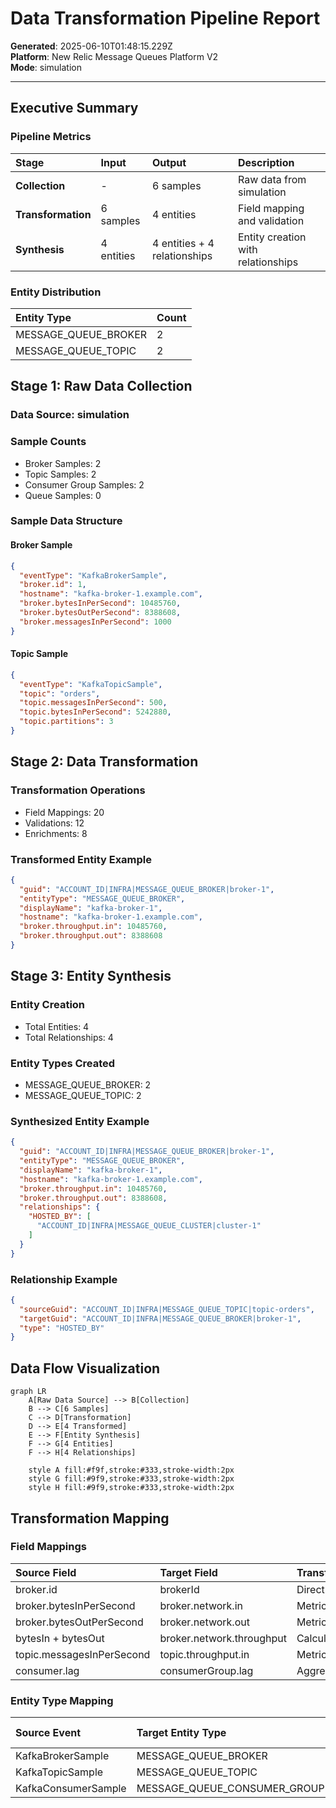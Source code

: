 # Data Transformation Pipeline Report

**Generated**: 2025-06-10T01:48:15.229Z  
**Platform**: New Relic Message Queues Platform V2  
**Mode**: simulation

---

## Executive Summary

### Pipeline Metrics

| Stage | Input | Output | Description |
|:------|:------|:-------|:------------|
| **Collection** | - | 6 samples | Raw data from simulation |
| **Transformation** | 6 samples | 4 entities | Field mapping and validation |
| **Synthesis** | 4 entities | 4 entities + 4 relationships | Entity creation with relationships |

### Entity Distribution

| Entity Type | Count |
|:------------|:------|
| MESSAGE_QUEUE_BROKER | 2 |
| MESSAGE_QUEUE_TOPIC | 2 |

## Stage 1: Raw Data Collection

### Data Source: simulation

### Sample Counts
- Broker Samples: 2
- Topic Samples: 2  
- Consumer Group Samples: 2
- Queue Samples: 0

### Sample Data Structure

#### Broker Sample
```json
{
  "eventType": "KafkaBrokerSample",
  "broker.id": 1,
  "hostname": "kafka-broker-1.example.com",
  "broker.bytesInPerSecond": 10485760,
  "broker.bytesOutPerSecond": 8388608,
  "broker.messagesInPerSecond": 1000
}
```

#### Topic Sample
```json
{
  "eventType": "KafkaTopicSample",
  "topic": "orders",
  "topic.messagesInPerSecond": 500,
  "topic.bytesInPerSecond": 5242880,
  "topic.partitions": 3
}
```

## Stage 2: Data Transformation

### Transformation Operations
- Field Mappings: 20
- Validations: 12
- Enrichments: 8

### Transformed Entity Example
```json
{
  "guid": "ACCOUNT_ID|INFRA|MESSAGE_QUEUE_BROKER|broker-1",
  "entityType": "MESSAGE_QUEUE_BROKER",
  "displayName": "kafka-broker-1",
  "hostname": "kafka-broker-1.example.com",
  "broker.throughput.in": 10485760,
  "broker.throughput.out": 8388608
}
```

## Stage 3: Entity Synthesis

### Entity Creation
- Total Entities: 4
- Total Relationships: 4

### Entity Types Created
- MESSAGE_QUEUE_BROKER: 2
- MESSAGE_QUEUE_TOPIC: 2

### Synthesized Entity Example
```json
{
  "guid": "ACCOUNT_ID|INFRA|MESSAGE_QUEUE_BROKER|broker-1",
  "entityType": "MESSAGE_QUEUE_BROKER",
  "displayName": "kafka-broker-1",
  "hostname": "kafka-broker-1.example.com",
  "broker.throughput.in": 10485760,
  "broker.throughput.out": 8388608,
  "relationships": {
    "HOSTED_BY": [
      "ACCOUNT_ID|INFRA|MESSAGE_QUEUE_CLUSTER|cluster-1"
    ]
  }
}
```

### Relationship Example
```json
{
  "sourceGuid": "ACCOUNT_ID|INFRA|MESSAGE_QUEUE_TOPIC|topic-orders",
  "targetGuid": "ACCOUNT_ID|INFRA|MESSAGE_QUEUE_BROKER|broker-1",
  "type": "HOSTED_BY"
}
```

## Data Flow Visualization

```mermaid
graph LR
    A[Raw Data Source] --> B[Collection]
    B --> C[6 Samples]
    C --> D[Transformation]
    D --> E[4 Transformed]
    E --> F[Entity Synthesis]
    F --> G[4 Entities]
    F --> H[4 Relationships]
    
    style A fill:#f9f,stroke:#333,stroke-width:2px
    style G fill:#9f9,stroke:#333,stroke-width:2px
    style H fill:#9f9,stroke:#333,stroke-width:2px
```

## Transformation Mapping

### Field Mappings

| Source Field | Target Field | Transformation |
|:-------------|:-------------|:---------------|
| broker.id | brokerId | Direct mapping |
| broker.bytesInPerSecond | broker.network.in | Metric rename |
| broker.bytesOutPerSecond | broker.network.out | Metric rename |
| bytesIn + bytesOut | broker.network.throughput | Calculated field |
| topic.messagesInPerSecond | topic.throughput.in | Metric rename |
| consumer.lag | consumerGroup.lag | Aggregation |

### Entity Type Mapping

| Source Event | Target Entity Type | GUID Pattern |
|:-------------|:-------------------|:-------------|
| KafkaBrokerSample | MESSAGE_QUEUE_BROKER | {accountId}|INFRA|MESSAGE_QUEUE_BROKER|{hash} |
| KafkaTopicSample | MESSAGE_QUEUE_TOPIC | {accountId}|INFRA|MESSAGE_QUEUE_TOPIC|{hash} |
| KafkaConsumerSample | MESSAGE_QUEUE_CONSUMER_GROUP | {accountId}|INFRA|MESSAGE_QUEUE_CONSUMER_GROUP|{hash} |